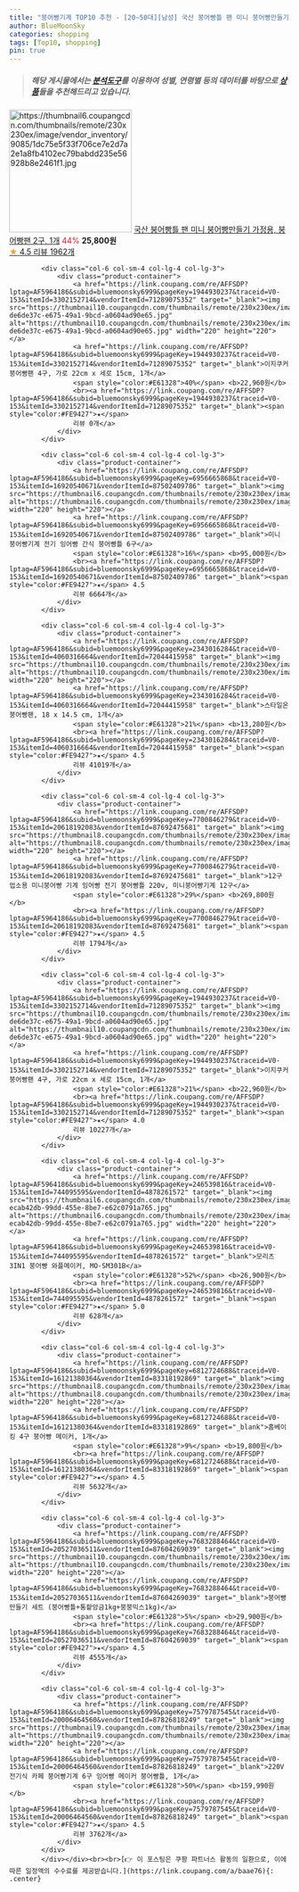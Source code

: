 ```yaml
---
title: "붕어빵기계 TOP10 추천 - [20~50대][남성] 국산 붕어빵틀 팬 미니 붕어빵만들기 가정용, 붕어빵팬 2구, 1개"
author: BlueMoonSky
categories: shopping
tags: [Top10, shopping]
pin: true
---
```


> ##### 해당 게시물에서는 [**분석도구**](https://itemscout.io/)를 이용하여 **성별**, **연령별** 등의 데이터를 바탕으로 [**상품**](https://link.coupang.com/a/baae76)들을 추천해드리고 있습니다.
<div class="container"><div class="row">
            <div class="col-6 col-sm-4 col-lg-4 col-lg-3">
                <div class="product-container">
                    <a href="https://link.coupang.com/re/AFFSDP?lptag=AF5964186&subid=bluemoonsky6999&pageKey=7658886407&traceid=V0-153&itemId=20399148809&vendorItemId=87048607577" target="_blank"><img src="https://thumbnail6.coupangcdn.com/thumbnails/remote/230x230ex/image/vendor_inventory/9085/1dc75e5f33f706ce7e2d7a2e1a8fb4102ec79babdd235e56928b8e2461f1.jpg" alt="https://thumbnail6.coupangcdn.com/thumbnails/remote/230x230ex/image/vendor_inventory/9085/1dc75e5f33f706ce7e2d7a2e1a8fb4102ec79babdd235e56928b8e2461f1.jpg" width="220" height="220"></a>
                    <a href="https://link.coupang.com/re/AFFSDP?lptag=AF5964186&subid=bluemoonsky6999&pageKey=7658886407&traceid=V0-153&itemId=20399148809&vendorItemId=87048607577" target="_blank">국산 붕어빵틀 팬 미니 붕어빵만들기 가정용, 붕어빵팬 2구, 1개</a>
                    <span style="color:#E61328">44%</span> <b>25,800원</b>
                    <br><a href="https://link.coupang.com/re/AFFSDP?lptag=AF5964186&subid=bluemoonsky6999&pageKey=7658886407&traceid=V0-153&itemId=20399148809&vendorItemId=87048607577" target="_blank"><span style="color:#FE9427">★</span> 4.5
                    리뷰 1962개</a>
                </div>
            </div>
            
            <div class="col-6 col-sm-4 col-lg-4 col-lg-3">
                <div class="product-container">
                    <a href="https://link.coupang.com/re/AFFSDP?lptag=AF5964186&subid=bluemoonsky6999&pageKey=1944930237&traceid=V0-153&itemId=3302152714&vendorItemId=71289075352" target="_blank"><img src="https://thumbnail10.coupangcdn.com/thumbnails/remote/230x230ex/image/retail/images/1225175066346530-de6de37c-e675-49a1-9bcd-a0604ad90e65.jpg" alt="https://thumbnail10.coupangcdn.com/thumbnails/remote/230x230ex/image/retail/images/1225175066346530-de6de37c-e675-49a1-9bcd-a0604ad90e65.jpg" width="220" height="220"></a>
                    <a href="https://link.coupang.com/re/AFFSDP?lptag=AF5964186&subid=bluemoonsky6999&pageKey=1944930237&traceid=V0-153&itemId=3302152714&vendorItemId=71289075352" target="_blank">이지쿠커 붕어빵팬 4구, 가로 22cm x 세로 15cm, 1개</a>
                    <span style="color:#E61328">40%</span> <b>22,960원</b>
                    <br><a href="https://link.coupang.com/re/AFFSDP?lptag=AF5964186&subid=bluemoonsky6999&pageKey=1944930237&traceid=V0-153&itemId=3302152714&vendorItemId=71289075352" target="_blank"><span style="color:#FE9427">★</span> 
                    리뷰 0개</a>
                </div>
            </div>
            
            <div class="col-6 col-sm-4 col-lg-4 col-lg-3">
                <div class="product-container">
                    <a href="https://link.coupang.com/re/AFFSDP?lptag=AF5964186&subid=bluemoonsky6999&pageKey=6956665868&traceid=V0-153&itemId=16920540671&vendorItemId=87502409786" target="_blank"><img src="https://thumbnail6.coupangcdn.com/thumbnails/remote/230x230ex/image/vendor_inventory/38c7/29c4c68e6b00fb88a3b642b17394d6f8057a60d078a848a86c5142f1b68b.jpg" alt="https://thumbnail6.coupangcdn.com/thumbnails/remote/230x230ex/image/vendor_inventory/38c7/29c4c68e6b00fb88a3b642b17394d6f8057a60d078a848a86c5142f1b68b.jpg" width="220" height="220"></a>
                    <a href="https://link.coupang.com/re/AFFSDP?lptag=AF5964186&subid=bluemoonsky6999&pageKey=6956665868&traceid=V0-153&itemId=16920540671&vendorItemId=87502409786" target="_blank">미니 붕어빵기계 전기 잉어빵 간식 붕어빵틀 6구</a>
                    <span style="color:#E61328">16%</span> <b>95,000원</b>
                    <br><a href="https://link.coupang.com/re/AFFSDP?lptag=AF5964186&subid=bluemoonsky6999&pageKey=6956665868&traceid=V0-153&itemId=16920540671&vendorItemId=87502409786" target="_blank"><span style="color:#FE9427">★</span> 4.5
                    리뷰 6664개</a>
                </div>
            </div>
            
            <div class="col-6 col-sm-4 col-lg-4 col-lg-3">
                <div class="product-container">
                    <a href="https://link.coupang.com/re/AFFSDP?lptag=AF5964186&subid=bluemoonsky6999&pageKey=2343016284&traceid=V0-153&itemId=4060316664&vendorItemId=72044415958" target="_blank"><img src="https://thumbnail10.coupangcdn.com/thumbnails/remote/230x230ex/image/rs_quotation_api/0289/40767360ffc71358484054cf8142a2cf448b455fbdb8bdfbf90f5d04fa34.jpg" alt="https://thumbnail10.coupangcdn.com/thumbnails/remote/230x230ex/image/rs_quotation_api/0289/40767360ffc71358484054cf8142a2cf448b455fbdb8bdfbf90f5d04fa34.jpg" width="220" height="220"></a>
                    <a href="https://link.coupang.com/re/AFFSDP?lptag=AF5964186&subid=bluemoonsky6999&pageKey=2343016284&traceid=V0-153&itemId=4060316664&vendorItemId=72044415958" target="_blank">스타일온 붕어빵팬, 18 x 14.5 cm, 1개</a>
                    <span style="color:#E61328">21%</span> <b>13,280원</b>
                    <br><a href="https://link.coupang.com/re/AFFSDP?lptag=AF5964186&subid=bluemoonsky6999&pageKey=2343016284&traceid=V0-153&itemId=4060316664&vendorItemId=72044415958" target="_blank"><span style="color:#FE9427">★</span> 4.5
                    리뷰 41019개</a>
                </div>
            </div>
            
            <div class="col-6 col-sm-4 col-lg-4 col-lg-3">
                <div class="product-container">
                    <a href="https://link.coupang.com/re/AFFSDP?lptag=AF5964186&subid=bluemoonsky6999&pageKey=7700846279&traceid=V0-153&itemId=20618192083&vendorItemId=87692475681" target="_blank"><img src="https://thumbnail8.coupangcdn.com/thumbnails/remote/230x230ex/image/vendor_inventory/c1f4/0e85a1d8bfa136affa81531bd32941ffdef187222a5ab63e940de63f2232.png" alt="https://thumbnail8.coupangcdn.com/thumbnails/remote/230x230ex/image/vendor_inventory/c1f4/0e85a1d8bfa136affa81531bd32941ffdef187222a5ab63e940de63f2232.png" width="220" height="220"></a>
                    <a href="https://link.coupang.com/re/AFFSDP?lptag=AF5964186&subid=bluemoonsky6999&pageKey=7700846279&traceid=V0-153&itemId=20618192083&vendorItemId=87692475681" target="_blank">12구 업소용 미니붕어빵 기계 잉어빵 전기 붕어빵틀 220v, 미니붕어빵기계 12구</a>
                    <span style="color:#E61328">29%</span> <b>269,800원</b>
                    <br><a href="https://link.coupang.com/re/AFFSDP?lptag=AF5964186&subid=bluemoonsky6999&pageKey=7700846279&traceid=V0-153&itemId=20618192083&vendorItemId=87692475681" target="_blank"><span style="color:#FE9427">★</span> 4.5
                    리뷰 1794개</a>
                </div>
            </div>
            
            <div class="col-6 col-sm-4 col-lg-4 col-lg-3">
                <div class="product-container">
                    <a href="https://link.coupang.com/re/AFFSDP?lptag=AF5964186&subid=bluemoonsky6999&pageKey=1944930237&traceid=V0-153&itemId=3302152714&vendorItemId=71289075352" target="_blank"><img src="https://thumbnail10.coupangcdn.com/thumbnails/remote/230x230ex/image/retail/images/1225175066346530-de6de37c-e675-49a1-9bcd-a0604ad90e65.jpg" alt="https://thumbnail10.coupangcdn.com/thumbnails/remote/230x230ex/image/retail/images/1225175066346530-de6de37c-e675-49a1-9bcd-a0604ad90e65.jpg" width="220" height="220"></a>
                    <a href="https://link.coupang.com/re/AFFSDP?lptag=AF5964186&subid=bluemoonsky6999&pageKey=1944930237&traceid=V0-153&itemId=3302152714&vendorItemId=71289075352" target="_blank">이지쿠커 붕어빵팬 4구, 가로 22cm x 세로 15cm, 1개</a>
                    <span style="color:#E61328">21%</span> <b>22,960원</b>
                    <br><a href="https://link.coupang.com/re/AFFSDP?lptag=AF5964186&subid=bluemoonsky6999&pageKey=1944930237&traceid=V0-153&itemId=3302152714&vendorItemId=71289075352" target="_blank"><span style="color:#FE9427">★</span> 4.0
                    리뷰 10227개</a>
                </div>
            </div>
            
            <div class="col-6 col-sm-4 col-lg-4 col-lg-3">
                <div class="product-container">
                    <a href="https://link.coupang.com/re/AFFSDP?lptag=AF5964186&subid=bluemoonsky6999&pageKey=246539816&traceid=V0-153&itemId=744095595&vendorItemId=4878261572" target="_blank"><img src="https://thumbnail6.coupangcdn.com/thumbnails/remote/230x230ex/image/retail/images/3053918461458088-ecab42db-99dd-455e-8be7-e62c0791a765.jpg" alt="https://thumbnail6.coupangcdn.com/thumbnails/remote/230x230ex/image/retail/images/3053918461458088-ecab42db-99dd-455e-8be7-e62c0791a765.jpg" width="220" height="220"></a>
                    <a href="https://link.coupang.com/re/AFFSDP?lptag=AF5964186&subid=bluemoonsky6999&pageKey=246539816&traceid=V0-153&itemId=744095595&vendorItemId=4878261572" target="_blank">모리츠 3IN1 붕어빵 와플메이커, MO-SM301B</a>
                    <span style="color:#E61328">52%</span> <b>26,900원</b>
                    <br><a href="https://link.coupang.com/re/AFFSDP?lptag=AF5964186&subid=bluemoonsky6999&pageKey=246539816&traceid=V0-153&itemId=744095595&vendorItemId=4878261572" target="_blank"><span style="color:#FE9427">★</span> 5.0
                    리뷰 628개</a>
                </div>
            </div>
            
            <div class="col-6 col-sm-4 col-lg-4 col-lg-3">
                <div class="product-container">
                    <a href="https://link.coupang.com/re/AFFSDP?lptag=AF5964186&subid=bluemoonsky6999&pageKey=6812724688&traceid=V0-153&itemId=16121380364&vendorItemId=83318192869" target="_blank"><img src="https://thumbnail8.coupangcdn.com/thumbnails/remote/230x230ex/image/vendor_inventory/3e01/4e3815649e07ab0f50056f05a7e0226d21f38741108a4308a8ff01520d8b.jpg" alt="https://thumbnail8.coupangcdn.com/thumbnails/remote/230x230ex/image/vendor_inventory/3e01/4e3815649e07ab0f50056f05a7e0226d21f38741108a4308a8ff01520d8b.jpg" width="220" height="220"></a>
                    <a href="https://link.coupang.com/re/AFFSDP?lptag=AF5964186&subid=bluemoonsky6999&pageKey=6812724688&traceid=V0-153&itemId=16121380364&vendorItemId=83318192869" target="_blank">홈베이킹 4구 붕어빵 메이커, 1개</a>
                    <span style="color:#E61328">9%</span> <b>19,800원</b>
                    <br><a href="https://link.coupang.com/re/AFFSDP?lptag=AF5964186&subid=bluemoonsky6999&pageKey=6812724688&traceid=V0-153&itemId=16121380364&vendorItemId=83318192869" target="_blank"><span style="color:#FE9427">★</span> 4.5
                    리뷰 5632개</a>
                </div>
            </div>
            
            <div class="col-6 col-sm-4 col-lg-4 col-lg-3">
                <div class="product-container">
                    <a href="https://link.coupang.com/re/AFFSDP?lptag=AF5964186&subid=bluemoonsky6999&pageKey=7683288464&traceid=V0-153&itemId=20527036511&vendorItemId=87604269039" target="_blank"><img src="https://thumbnail10.coupangcdn.com/thumbnails/remote/230x230ex/image/vendor_inventory/b78d/fee865a77f96aff7fda1773433adc45bcb3cca94ae3ad3af34d580b9570b.jpg" alt="https://thumbnail10.coupangcdn.com/thumbnails/remote/230x230ex/image/vendor_inventory/b78d/fee865a77f96aff7fda1773433adc45bcb3cca94ae3ad3af34d580b9570b.jpg" width="220" height="220"></a>
                    <a href="https://link.coupang.com/re/AFFSDP?lptag=AF5964186&subid=bluemoonsky6999&pageKey=7683288464&traceid=V0-153&itemId=20527036511&vendorItemId=87604269039" target="_blank">붕어빵 만들기 세트 (붕어빵틀+통팥앙금1kg+붕붕믹스1kg)</a>
                    <span style="color:#E61328">5%</span> <b>29,900원</b>
                    <br><a href="https://link.coupang.com/re/AFFSDP?lptag=AF5964186&subid=bluemoonsky6999&pageKey=7683288464&traceid=V0-153&itemId=20527036511&vendorItemId=87604269039" target="_blank"><span style="color:#FE9427">★</span> 4.5
                    리뷰 4555개</a>
                </div>
            </div>
            
            <div class="col-6 col-sm-4 col-lg-4 col-lg-3">
                <div class="product-container">
                    <a href="https://link.coupang.com/re/AFFSDP?lptag=AF5964186&subid=bluemoonsky6999&pageKey=7579787545&traceid=V0-153&itemId=20006464560&vendorItemId=87826818249" target="_blank"><img src="https://thumbnail9.coupangcdn.com/thumbnails/remote/230x230ex/image/vendor_inventory/e692/31efc342ff6798b6da65ad3ed8d2ebbc6e02b074a6af5909cdbb5d59c9cb.png" alt="https://thumbnail9.coupangcdn.com/thumbnails/remote/230x230ex/image/vendor_inventory/e692/31efc342ff6798b6da65ad3ed8d2ebbc6e02b074a6af5909cdbb5d59c9cb.png" width="220" height="220"></a>
                    <a href="https://link.coupang.com/re/AFFSDP?lptag=AF5964186&subid=bluemoonsky6999&pageKey=7579787545&traceid=V0-153&itemId=20006464560&vendorItemId=87826818249" target="_blank">220V 전기식 카페 붕어빵기계 6구 잉어빵 메이커 붕어빵틀, 1개</a>
                    <span style="color:#E61328">50%</span> <b>159,990원</b>
                    <br><a href="https://link.coupang.com/re/AFFSDP?lptag=AF5964186&subid=bluemoonsky6999&pageKey=7579787545&traceid=V0-153&itemId=20006464560&vendorItemId=87826818249" target="_blank"><span style="color:#FE9427">★</span> 4.5
                    리뷰 3762개</a>
                </div>
            </div>
            </div></div><br><br>[👉 이 포스팅은 쿠팡 파트너스 활동의 일환으로, 이에 따른 일정액의 수수료를 제공받습니다.](https://link.coupang.com/a/baae76){: .center}